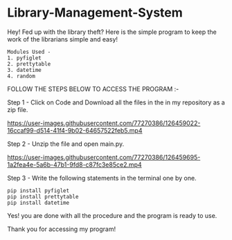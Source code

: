 # Library-Management-System
Hey! Fed up with the library theft? Here is the simple program to keep the work of the librarians simple and easy!

    Modules Used -
    1. pyfiglet
    2. prettytable
    3. datetime
    4. random 

FOLLOW THE STEPS BELOW TO ACCESS THE PROGRAM :-

Step 1 - Click on Code and Download all the files in the in my repository as a zip file.

https://user-images.githubusercontent.com/77270386/126459022-16ccaf99-d514-41f4-9b02-64657522feb5.mp4

Step 2 - Unzip the file and open main.py.

https://user-images.githubusercontent.com/77270386/126459695-1a2fea4e-5a6b-47b1-9fd8-c87fc3e85ce2.mp4

Step 3 - Write the following statements in the terminal one by one.

    pip install pyfiglet    
    pip install prettytable       
    pip install datetime


Yes! you are done with all the procedure and the program is ready to use.

Thank you for accessing my program!
